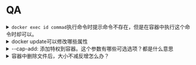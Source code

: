 # QA

<details>

<summary><code>docker exec id commad</code>执行命令时提示命令不存在，但是在容器中执行这个命令时却可以。</summary>

去`/usr/bin/`下创建软链接，因为docker exec应该默认只寻找部分路径的可执行文件。

</details>

<details>

<summary>docker update可以修改哪些属性</summary>

`docker update`命令用于更新正在运行的容器的配置。以下是您可以使用`docker update`命令修改的常见容器属性列表：

* `--cpu-shares`: 修改容器的 CPU 分配权重。
* `--memory`: 修改容器的内存限制。
* `--memory-swap`: 修改容器的交换空间限制。
* `--restart`: 修改容器的重启策略。
* `--network`: 修改容器的网络模式。
* `--cap-add`: 添加特权到容器。
* `--cap-drop`: 从容器中删除特权。
* `--volume`: 添加或删除容器的挂载卷。
* `--label-add`: 添加标签到容器。
* `--label-rm`: 从容器中删除标签。

请注意，`docker update`命令不能修改容器的基本配置，例如容器的镜像、命令或环境变量等。如果您需要修改这些配置，您需要停止并删除容器，然后使用新的配置重新启动容器。



</details>

<details>

<summary>--cap-add: 添加特权到容器。这个参数有哪些可选选项？都是什么意思</summary>

`--cap-add`选项用于向容器添加特权，特权可以让容器执行一些普通用户不能执行的操作。以下是`--cap-add`选项的一些常见特权选项及其作用：

* `ALL`: 添加所有特权。
* `AUDIT_CONTROL`: 允许容器启用和禁用审计功能。
* `AUDIT_WRITE`: 允许容器向审计日志写入记录。
* `CHOWN`: 允许容器更改任意文件的所有者。
* `DAC_OVERRIDE`: 允许容器忽略文件系统上的所有权限检查。
* `FOWNER`: 允许容器更改任意文件的所有者。
* `NET_ADMIN`: 允许容器执行网络管理任务，例如配置网络接口和 iptables 规则等。
* `NET_RAW`: 允许容器执行原始套接字操作，例如 ping 和 traceroute 等。
* `SETFCAP`: 允许容器设置文件系统功能。
* `SETUID`: 允许容器设置用户 ID。
* `SYS_ADMIN`: 允许容器执行系统管理任务，例如挂载文件系统和修改内核参数等。
* `SYS_CHROOT`: 允许容器使用 chroot() 调用。
* `SYS_PTRACE`: 允许容器使用 ptrace() 调用。
* `SYS_RESOURCE`: 允许容器修改系统资源限制。
* `SYS_TIME`: 允许容器更改系统时间。

请注意，在添加特权时，，一定要谨慎考虑安全风险，因为特权可以让容器执行一些危险的操作。如果您不确定需要哪些特权，请添加最小的特权集来限制容器的权限。

</details>

<details>

<summary>容器中删除文件后，大小不减反增怎么办？</summary>

Docker的镜像是由多层存储结构组成的，每一层都是只读的，所以您无法删除之前层的操作。

但是可以通过以下步骤达到一样的效果。

假设你从原始镜像a中创建了容器b。

现在你在容器b中删除了一些东西。

您可以使用docker export命令将容器的文件系统导出为一个tar文件:

```sh
docker export -o my.tar containerID
```

然后，使用docker import命令从这个tar文件导入为一个新的镜像:

```sh
docker import my.tar new-image
```

此时这个new-image镜像就摆脱了旧镜像的历史层，大小也会相应大大减少。

</details>
